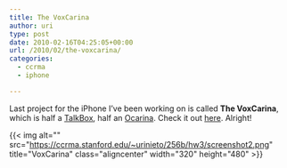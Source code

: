 ```yaml
---
title: The VoxCarina
author: uri
type: post
date: 2010-02-16T04:25:05+00:00
url: /2010/02/the-voxcarina/
categories:
  - ccrma
  - iphone

---
```

Last project for the iPhone I&#8217;ve been working on is called **The VoxCarina**, which is half a [TalkBox][1], half an [Ocarina][2]. Check it out [here][3]. Alright!

{{< img alt="" src="https://ccrma.stanford.edu/~urinieto/256b/hw3/screenshot2.png" title="VoxCarina" class="aligncenter" width="320" height="480" >}}

 [1]: http://en.wikipedia.org/wiki/Talkbox
 [2]: http://ocarina.smule.com
 [3]: https://ccrma.stanford.edu/~urinieto/256b/hw3/